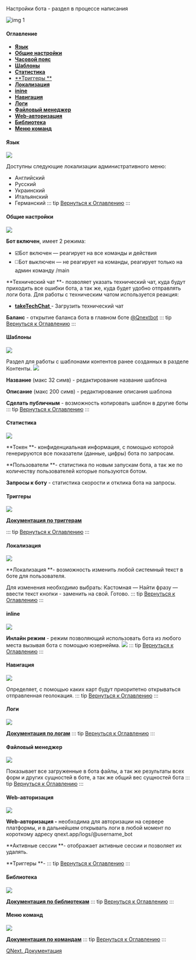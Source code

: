 
Настройки бота - раздел в процессе написания


![img 1](./1.png)
#### Оглавление
* [**Язык**](#язык)
* [**Общие настройки**](#общие-настройки)
* [**Часовой пояс**](#часовой-пояс)
* [**Шаблоны**](#шаблоны)
* [**Статистика**](#статистика)
* [**Триггеры **](#триггеры)
* [**Локализация**](#локализация)
* [**inine**](#inline)
* [**Навигация**](#навигация)
* [**Логи**  ](#логи)
* [**Файловый менеджер**](#файловый-менеджер)
* [**Web-авторизация**](#web-авторизация)
* [**Библиотека**](#библиотека)
* [**Меню команд**  ](#меню-команд)




#### Язык


![](./2.png)

Доступны следующие локализации административного меню:
* Английский
* Русский
* Украинский
* Итальянский 
* Германский
::: tip
[Вернуться к Оглавлению](#оглавление)
:::
#### Общие настройки


![](./3.png)

**Бот включен**, имеет 2 режима:
* ☑️Бот включен  — реагирует на все команды и действия
* ◻️Бот выключен — не реагирует на команды, реагирует только на админ команду /main

**Технический чат **- позволяет указать технический чат, куда будут приходить все ошибки бота, а так же, куда будет удобно отправлять логи бота. Для работы с техническим чатом используется реакция:
* [**takeTechChat**  ](/ph/QNext-admin-reaction-takeTechChat-02-08)- Загрузить технический чат

**Баланс** - открытие баланса бота в главном боте [@Qnextbot](http://t.me/QNextBot) 
::: tip
[Вернуться к Оглавлению](#оглавление)
:::
#### Шаблоны
![](./4.png)

Раздел для работы с шаблонами контентов ранее созданных в разделе Контенты.
![](./5.png)

**Название** (макс 32 симв) - редактирование название шаблона 

**Описание** (макс 200 симв) - редактирование описания шаблона

**Сделать публичным** - возможность копировать шаблон в другие боты
::: tip
[Вернуться к Оглавлению](#оглавление)
:::
#### Статистика


![](./6.png)

**Токен **- конфиденциальная информация, с помощью которой генерируются все показатели (данные, цифры) бота по запросам.

**Пользователи **- статистика по новым запускам бота, а так же по количеству пользователей которые пользуются ботом.

**Запросы к боту** - статистика скорости и отклика бота на запросы.
#### Триггеры
![](./7.png)

[**Документация по триггерам**](/ph/QNext-Global-and-Base-Trigger-03-18)


::: tip
[Вернуться к Оглавлению](#оглавление)
:::
#### Локализация 


![](./8.png)

**Локализация **- возможность изменить любой системный текст в боте для пользователя.

Для изменения необходимо выбрать: Кастомная — Найти фразу — ввести текст кнопки - заменить на свой. Готово.
::: tip
[Вернуться к Оглавлению](#оглавление)
:::
#### inline


![](./9.png)

**Инлайн режим** - режим позволяющий использовать бота из любого места вызывая бота с помощью юзернейма.
![](./10.png)
::: tip
[Вернуться к Оглавлению](#оглавление)
:::
#### Навигация


![](./11.png)

Определяет, с помощью каких карт будут приоритетно открываться отправленная геолокация.
::: tip
[Вернуться к Оглавлению](#оглавление)
:::
#### Логи


![](./12.png)

[**Документация по логам**](/ph/QNext-admin-reaction-log-05-09)
::: tip
[Вернуться к Оглавлению](#оглавление)
:::
#### Файловый менеджер


![](./13.png)

Показывает все загруженные в бота файлы, а так же результаты всех форм и других сущностей в боте, а так же общий вес сущностей бота
::: tip
[Вернуться к Оглавлению](#оглавление)
:::
#### Web-авторизация


![](./14.png)

**Web-авторизация -** необходима для авторизации на сервере платформы, и в дальнейшем открывать логи в любой момент по короткому адресу qnext.app/logs/@username_bot

**Активные сессии **- отображает активные сессии и позволяет их удалять.

**Триггеры **- 
::: tip
[Вернуться к Оглавлению](#оглавление)
:::
#### Библиотека


![](./15.png)

[**Документация по библиотекам**](/ph/QNext-Scripts-Library-05-08)
::: tip
[Вернуться к Оглавлению](#оглавление)
:::
#### Меню команд


![](./16.png)

[**Документация по командам**](/ph/QNext-admin-command-about-06-20)
::: tip
[Вернуться к Оглавлению](#оглавление)
:::

[QNext. Документация](/ph/QNext-admin-documentation-05-08)